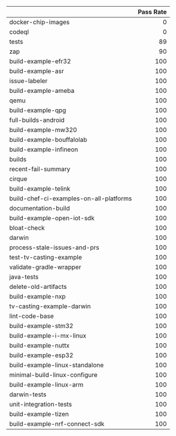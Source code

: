 |                                         |   Pass Rate |
|:----------------------------------------|------------:|
| docker-chip-images                      |           0 |
| codeql                                  |           0 |
| tests                                   |          89 |
| zap                                     |          90 |
| build-example-efr32                     |         100 |
| build-example-asr                       |         100 |
| issue-labeler                           |         100 |
| build-example-ameba                     |         100 |
| qemu                                    |         100 |
| build-example-qpg                       |         100 |
| full-builds-android                     |         100 |
| build-example-mw320                     |         100 |
| build-example-bouffalolab               |         100 |
| build-example-infineon                  |         100 |
| builds                                  |         100 |
| recent-fail-summary                     |         100 |
| cirque                                  |         100 |
| build-example-telink                    |         100 |
| build-chef-ci-examples-on-all-platforms |         100 |
| documentation-build                     |         100 |
| build-example-open-iot-sdk              |         100 |
| bloat-check                             |         100 |
| darwin                                  |         100 |
| process-stale-issues-and-prs            |         100 |
| test-tv-casting-example                 |         100 |
| validate-gradle-wrapper                 |         100 |
| java-tests                              |         100 |
| delete-old-artifacts                    |         100 |
| build-example-nxp                       |         100 |
| tv-casting-example-darwin               |         100 |
| lint-code-base                          |         100 |
| build-example-stm32                     |         100 |
| build-example-i-mx-linux                |         100 |
| build-example-nuttx                     |         100 |
| build-example-esp32                     |         100 |
| build-example-linux-standalone          |         100 |
| minimal-build-linux-configure           |         100 |
| build-example-linux-arm                 |         100 |
| darwin-tests                            |         100 |
| unit-integration-tests                  |         100 |
| build-example-tizen                     |         100 |
| build-example-nrf-connect-sdk           |         100 |